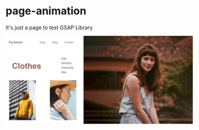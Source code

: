 # page-animation
It's just a page to test GSAP Library

![Alt text](img/preview.png?raw=true "Preview")